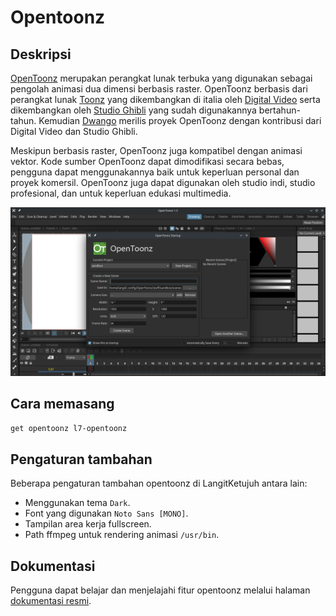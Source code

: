 # Opentoonz

## Deskripsi

[OpenToonz] merupakan perangkat lunak terbuka yang digunakan sebagai pengolah animasi dua dimensi berbasis raster. OpenToonz berbasis dari perangkat lunak [Toonz] yang dikembangkan di italia oleh [Digital Video] serta dikembangkan oleh [Studio Ghibli] yang sudah digunakannya bertahun-tahun. Kemudian [Dwango] merilis proyek OpenToonz dengan kontribusi dari Digital Video dan Studio Ghibli.

Meskipun berbasis raster, OpenToonz juga kompatibel dengan animasi vektor. Kode sumber OpenToonz dapat dimodifikasi secara bebas, pengguna dapat menggunakannya baik untuk keperluan personal dan proyek komersil. OpenToonz juga dapat digunakan oleh studio indi, studio profesional, dan untuk keperluan edukasi multimedia.

![OpenToonz LangitKetujuh OS](../../media/image/opentoonz-langitketujuh-id.webp)

## Cara memasang

```sh
get opentoonz l7-opentoonz
```

## Pengaturan tambahan

Beberapa pengaturan tambahan opentoonz di LangitKetujuh antara lain:
- Menggunakan tema `Dark`.
- Font yang digunakan `Noto Sans [MONO]`.
- Tampilan area kerja fullscreen.
- Path ffmpeg untuk rendering animasi `/usr/bin`.

## Dokumentasi

Pengguna dapat belajar dan menjelajahi fitur opentoonz melalui halaman [dokumentasi resmi].

[OpenToonz]:https://opentoonz.github.io/e/
[Toonz]:http://www.toonz.com/
[Studio Ghibli]:https://www.ghibli.jp/
[Digital Video]:https://www.digitalvideo.biz
[Dwango]:http://dwango.co.jp/english/
[dokumentasi resmi]:https://opentoonz.readthedocs.io/en/latest
